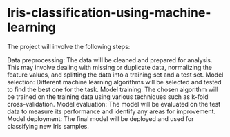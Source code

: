 # Iris-classification-using-machine-learning

The project will involve the following steps:

Data preprocessing: The data will be cleaned and prepared for analysis. This may involve dealing with missing or duplicate data, normalizing the feature values, and splitting the data into a training set and a test set.
Model selection: Different machine learning algorithms will be selected and tested to find the best one for the task.
Model training: The chosen algorithm will be trained on the training data using various techniques such as k-fold cross-validation.
Model evaluation: The model will be evaluated on the test data to measure its performance and identify any areas for improvement.
Model deployment: The final model will be deployed and used for classifying new Iris samples.

